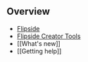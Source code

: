 ## Overview

* [Flipside](/docs/1.0/flipside)
* [Flipside Creator Tools](/docs/1.0/creator-tools)
* [[What's new]]
* [[Getting help]]
